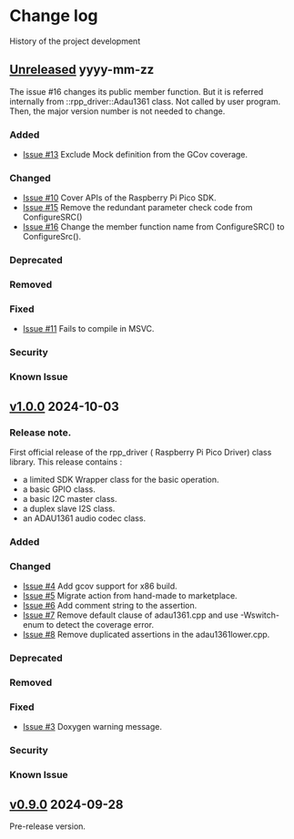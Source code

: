 # Change log
History of the project development

## [Unreleased] yyyy-mm-zz
The issue #16 changes its public member function. But it is referred internally from ::rpp_driver::Adau1361 class. Not called by user program. Then, the major version number is not needed to change. 

### Added
- [Issue #13](https://github.com/suikan4github/rpp_driver/issues/13)  Exclude Mock definition from the GCov coverage. 
### Changed
- [Issue #10](https://github.com/suikan4github/rpp_driver/issues/10) Cover APIs of the Raspberry Pi Pico SDK.
- [Issue #15](https://github.com/suikan4github/rpp_driver/issues/15) Remove the redundant parameter check code from ConfigureSRC() 
- [Issue #16](https://github.com/suikan4github/rpp_driver/issues/16) Change the member function name from ConfigureSRC() to ConfigureSrc().
### Deprecated
### Removed
### Fixed
- [Issue #11](https://github.com/suikan4github/rpp_driver/issues/11) Fails to compile in MSVC. 
### Security
### Known Issue

## [v1.0.0] 2024-10-03
### Release note. 
First official release of the rpp_driver ( Raspberry Pi Pico Driver) class library. This release contains : 
- a limited SDK Wrapper class for the basic operation. 
- a basic GPIO class.
- a basic I2C master class.  
- a duplex slave I2S class. 
- an ADAU1361 audio codec class.

### Added
### Changed
- [Issue #4](https://github.com/suikan4github/rpp_driver/issues/4) Add gcov support for x86 build. 
- [Issue #5](https://github.com/suikan4github/rpp_driver/issues/5) Migrate action from hand-made to marketplace.
- [Issue #6](https://github.com/suikan4github/rpp_driver/issues/6) Add comment string to the assertion.
- [Issue #7](https://github.com/suikan4github/rpp_driver/issues/7) Remove default clause of adau1361.cpp and use -Wswitch-enum to detect the coverage error.
- [Issue #8](https://github.com/suikan4github/rpp_driver/issues/8) Remove duplicated assertions in the adau1361lower.cpp.

### Deprecated
### Removed
### Fixed
- [Issue #3](https://github.com/suikan4github/rpp_driver/issues/3) Doxygen warning message. 
### Security
### Known Issue

## [v0.9.0] 2024-09-28
Pre-release version. 

[Unreleased]: https://github.com/suikan4github/rpp_driver/compare/v1.0.0...develop
[v1.0.0]: https://github.com/suikan4github/rpp_driver/compare/v0.9.0...v1.0.0
[v0.9.0]: https://github.com/suikan4github/rpp_driver/compare/v0.0.0...v0.9.0
